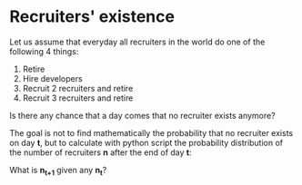 # Recruiters' existence

Let us assume that everyday all recruiters in the world do one of the following 4 things:

 1. Retire
 2. Hire developers
 3. Recruit 2 recruiters and retire
 4. Recruit 3 recruiters and retire

Is there any chance that a day comes that no recruiter exists anymore?

The goal is not to find mathematically the probability that no recruiter exists on day __t__, but to calculate with python script the probability distribution of the number of recruiters __n__ after the end of day __t__: 

What is __n<sub>t+1</sub>__ given any __n<sub>t</sub>__?

